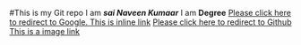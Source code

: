 #This is my Git repo
I am **_sai Naveen Kumaar_**
I am **Degree**
[Please click here to redirect to Google. This is inline link](www.google.com)
[Please click here to redirect to Github][reference link]
[This is a image link](https://octodex.github.com/images/bannekat.png)

[reference link]: www.github.com 
